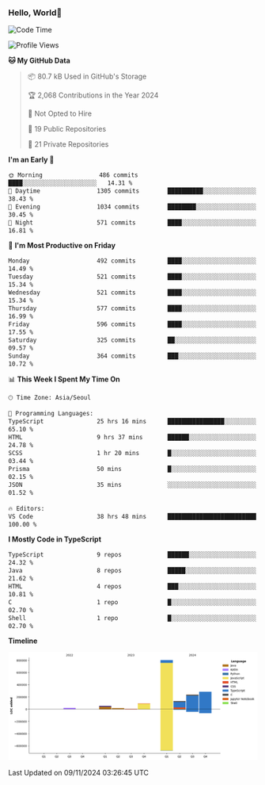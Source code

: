 
### Hello, World🐤

<!--START_SECTION:waka-->
![Code Time](http://img.shields.io/badge/Code%20Time-1%2C021%20hrs%2034%20mins-blue)

![Profile Views](http://img.shields.io/badge/Profile%20Views-1-blue)

**🐱 My GitHub Data** 

> 📦 80.7 kB Used in GitHub's Storage 
 > 
> 🏆 2,068 Contributions in the Year 2024
 > 
> 🚫 Not Opted to Hire
 > 
> 📜 19 Public Repositories 
 > 
> 🔑 21 Private Repositories 
 > 
**I'm an Early 🐤** 

```text
🌞 Morning                486 commits         ████░░░░░░░░░░░░░░░░░░░░░   14.31 % 
🌆 Daytime                1305 commits        ██████████░░░░░░░░░░░░░░░   38.43 % 
🌃 Evening                1034 commits        ████████░░░░░░░░░░░░░░░░░   30.45 % 
🌙 Night                  571 commits         ████░░░░░░░░░░░░░░░░░░░░░   16.81 % 
```
📅 **I'm Most Productive on Friday** 

```text
Monday                   492 commits         ████░░░░░░░░░░░░░░░░░░░░░   14.49 % 
Tuesday                  521 commits         ████░░░░░░░░░░░░░░░░░░░░░   15.34 % 
Wednesday                521 commits         ████░░░░░░░░░░░░░░░░░░░░░   15.34 % 
Thursday                 577 commits         ████░░░░░░░░░░░░░░░░░░░░░   16.99 % 
Friday                   596 commits         ████░░░░░░░░░░░░░░░░░░░░░   17.55 % 
Saturday                 325 commits         ██░░░░░░░░░░░░░░░░░░░░░░░   09.57 % 
Sunday                   364 commits         ███░░░░░░░░░░░░░░░░░░░░░░   10.72 % 
```


📊 **This Week I Spent My Time On** 

```text
🕑︎ Time Zone: Asia/Seoul

💬 Programming Languages: 
TypeScript               25 hrs 16 mins      ████████████████░░░░░░░░░   65.10 % 
HTML                     9 hrs 37 mins       ██████░░░░░░░░░░░░░░░░░░░   24.78 % 
SCSS                     1 hr 20 mins        █░░░░░░░░░░░░░░░░░░░░░░░░   03.44 % 
Prisma                   50 mins             █░░░░░░░░░░░░░░░░░░░░░░░░   02.15 % 
JSON                     35 mins             ░░░░░░░░░░░░░░░░░░░░░░░░░   01.52 % 

🔥 Editors: 
VS Code                  38 hrs 48 mins      █████████████████████████   100.00 % 
```

**I Mostly Code in TypeScript** 

```text
TypeScript               9 repos             ██████░░░░░░░░░░░░░░░░░░░   24.32 % 
Java                     8 repos             █████░░░░░░░░░░░░░░░░░░░░   21.62 % 
HTML                     4 repos             ███░░░░░░░░░░░░░░░░░░░░░░   10.81 % 
C                        1 repo              █░░░░░░░░░░░░░░░░░░░░░░░░   02.70 % 
Shell                    1 repo              █░░░░░░░░░░░░░░░░░░░░░░░░   02.70 % 
```



**Timeline**

![Lines of Code chart](https://raw.githubusercontent.com/jilpoom/jilpoom/main/assets/bar_graph.png)


 Last Updated on 09/11/2024 03:26:45 UTC
<!--END_SECTION:waka-->
